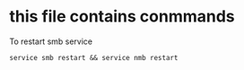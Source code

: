 
# this file contains conmmands

To restart smb service
```
service smb restart && service nmb restart
```
